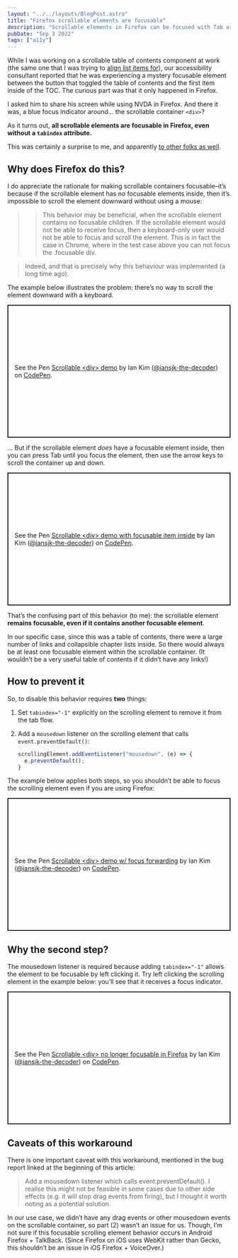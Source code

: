 ```yaml
---
layout: "../../layouts/BlogPost.astro"
title: "Firefox scrollable elements are focusable"
description: "Scrollable elements in Firefox can be focused with Tab or Shift-Tab, even without the tabindex attribute set."
pubDate: "Sep 3 2022"
tags: ["a11y"]
---
```


<script async src="https://cpwebassets.codepen.io/assets/embed/ei.js"></script>

While I was working on a scrollable table of contents component at work (the same one that I was trying to <a href="aligning-list-items-vertically-into-columns">align list items for</a>), our accessibility consultant reported that he was experiencing a mystery focusable element between the button that toggled the table of contents and the first item inside of the TOC. The curious part was that it only happened in Firefox.

I asked him to share his screen while using NVDA in Firefox. And there it was, a blue focus indicator around… the scrollable container `<div>`?

As it turns out, **all scrollable elements are focusable in Firefox, even without a `tabindex` attribute.**

This was certainly a surprise to me, and apparently [to other folks as well](https://bugzilla.mozilla.org/show_bug.cgi?id=1069739).

## Why does Firefox do this?

I do appreciate the rationale for making scrollable containers focusable–it’s because if the scrollable element has no focusable elements inside, then it’s impossible to scroll the element downward without using a mouse:

> > This behavior may be beneficial, when the scrollable element contains no focusable children. If the scrollable element would not be able to receive focus, then a keyboard-only user would not be able to focus and scroll the element. This is in fact the case in Chrome, where in the test case above you can not focus the .focusable div.

> Indeed, and that is precisely why this behaviour was implemented (a long time ago).

The example below illustrates the problem: there’s no way to scroll the element downward with a keyboard.

<p class="codepen" data-height="300" data-default-tab="result" data-slug-hash="PoRrmOR" data-user="iansjk-the-decoder" style="height: 300px; box-sizing: border-box; display: flex; align-items: center; justify-content: center; border: 2px solid; margin: 1em 0; padding: 1em;">
  <span>See the Pen <a href="https://codepen.io/iansjk-the-decoder/pen/PoRrmOR">
  Scrollable &lt;div&gt; demo</a> by Ian Kim (<a href="https://codepen.io/iansjk-the-decoder">@iansjk-the-decoder</a>)
  on <a href="https://codepen.io">CodePen</a>.</span>
</p>

… But if the scrollable element _does_ have a focusable element inside, then you can press Tab until you focus the element, then use the arrow keys to scroll the container up and down.

<p class="codepen" data-height="300" data-default-tab="result" data-slug-hash="ExEBvVp" data-user="iansjk-the-decoder" style="height: 300px; box-sizing: border-box; display: flex; align-items: center; justify-content: center; border: 2px solid; margin: 1em 0; padding: 1em;">
  <span>See the Pen <a href="https://codepen.io/iansjk-the-decoder/pen/ExEBvVp">
  Scrollable &lt;div&gt; demo with focusable item inside</a> by Ian Kim (<a href="https://codepen.io/iansjk-the-decoder">@iansjk-the-decoder</a>)
  on <a href="https://codepen.io">CodePen</a>.</span>
</p>

That’s the confusing part of this behavior (to me): the scrollable element **remains focusable, even if it contains another focusable element**.

In our specific case, since this was a table of contents, there were a large number of links and collapsible chapter lists inside. So there would always be at least one focusable element within the scrollable container. (It wouldn’t be a very useful table of contents if it didn’t have any links!)

## How to prevent it

So, to disable this behavior requires **two** things:

1. Set `tabindex="-1"` explicitly on the scrolling element to remove it from the tab flow.
2. Add a `mousedown` listener on the scrolling element that calls `event.preventDefault()`:

   ```jsx
   scrollingElement.addEventListener("mousedown", (e) => {
     e.preventDefault();
   }
   ```

The example below applies both steps, so you shouldn’t be able to focus the scrolling element even if you are using Firefox:

<p class="codepen" data-height="300" data-default-tab="result" data-slug-hash="BaxBJMK" data-user="iansjk-the-decoder" style="height: 300px; box-sizing: border-box; display: flex; align-items: center; justify-content: center; border: 2px solid; margin: 1em 0; padding: 1em;">
  <span>See the Pen <a href="https://codepen.io/iansjk-the-decoder/pen/BaxBJMK">
  Scrollable &lt;div&gt; demo w/ focus forwarding</a> by Ian Kim (<a href="https://codepen.io/iansjk-the-decoder">@iansjk-the-decoder</a>)
  on <a href="https://codepen.io">CodePen</a>.</span>
</p>

## Why the second step?

The mousedown listener is required because adding `tabindex="-1"` allows the element to be focusable by left clicking it. Try left clicking the scrolling element in the example below: you’ll see that it receives a focus indicator.

<p class="codepen" data-height="300" data-default-tab="result" data-slug-hash="abGbebB" data-user="iansjk-the-decoder" style="height: 300px; box-sizing: border-box; display: flex; align-items: center; justify-content: center; border: 2px solid; margin: 1em 0; padding: 1em;">
  <span>See the Pen <a href="https://codepen.io/iansjk-the-decoder/pen/abGbebB">
  Scrollable &lt;div&gt; no longer focusable in Firefox</a> by Ian Kim (<a href="https://codepen.io/iansjk-the-decoder">@iansjk-the-decoder</a>)
  on <a href="https://codepen.io">CodePen</a>.</span>
</p>

## Caveats of this workaround

There is one important caveat with this workaround, mentioned in the bug report linked at the beginning of this article:

> Add a mousedown listener which calls event.preventDefault(). I realise this might not be feasible in some cases due to other side effects (e.g. it will stop drag events from firing), but I thought it worth noting as a potential solution.

In our use case, we didn’t have any drag events or other mousedown events on the scrollable container, so part (2) wasn’t an issue for us. Though, I’m not sure if this focusable scrolling element behavior occurs in Android Firefox + TalkBack. (Since Firefox on iOS uses WebKit rather than Gecko, this shouldn’t be an issue in iOS Firefox + VoiceOver.)

